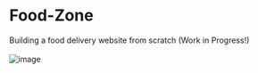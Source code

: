 # Food-Zone
Building a food delivery website from scratch (Work in Progress!) <br/><br/>
![image](https://github.com/Ultimateutkarsh11/Food-Delivery-Website/assets/95978839/336ae59f-3ced-4a92-bb71-0e422534e471)
